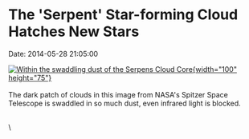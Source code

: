 The \'Serpent\' Star-forming Cloud Hatches New Stars
====================================================

Date: 2014-05-28 21:05:00

[![Within the swaddling dust of the Serpens Cloud
Core](http://www.jpl.nasa.gov/images/spitzer/20140528/pia18014-226.jpg){width="100"
height="75"}](http://www.jpl.nasa.gov/news/news.php?release=2014-166&rn=news.xml&rst=4160)\
\
The dark patch of clouds in this image from NASA\'s Spitzer Space
Telescope is swaddled in so much dust, even infrared light is blocked.

\
\
